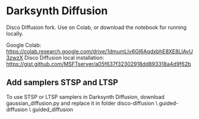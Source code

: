 # Darksynth Diffusion
Disco Diffusion fork. Use on Colab, or download the notebook for running locally.

Google Colab: https://colab.research.google.com/drive/1dmumLIv6Gl6AqdxbhE8XE8LIAvU3zwzX
Disco Diffusion local installation: https://gist.github.com/MSFTserver/a05f637f32302918dd893318a4d9f62b

## Add samplers STSP and LTSP
To use STSP or LTSP samplers in Darksynth Diffusion, download gaussian_diffusion.py and replace it in folder disco-diffusion \ guided-diffusion \ guided_diffusion
